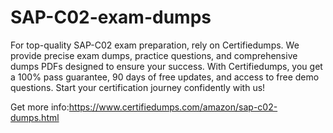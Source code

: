 # SAP-C02-exam-dumps
For top-quality SAP-C02 exam preparation, rely on Certifiedumps. We provide precise exam dumps, practice questions, and comprehensive dumps PDFs designed to ensure your success. With Certifiedumps, you get a 100% pass guarantee, 90 days of free updates, and access to free demo questions. Start your certification journey confidently with us!

Get more info:https://www.certifiedumps.com/amazon/sap-c02-dumps.html



